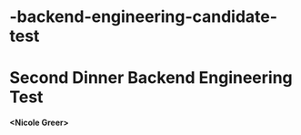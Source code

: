 # -backend-engineering-candidate-test

# Second Dinner Backend Engineering Test

**<Nicole Greer\>**
